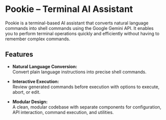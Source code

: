 # Pookie – Terminal AI Assistant

Pookie is a terminal-based AI assistant that converts natural language commands into shell commands using the Google Gemini API. It enables you to perform terminal operations quickly and efficiently without having to remember complex commands.

## Features

- **Natural Language Conversion:**  
  Convert plain language instructions into precise shell commands.

- **Interactive Execution:**  
  Review generated commands before execution with options to execute, abort, or edit.

- **Modular Design:**  
  A clean, modular codebase with separate components for configuration, API interaction, command execution, and utilities.
